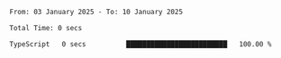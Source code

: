 <!--START_SECTION:waka-->

```txt
From: 03 January 2025 - To: 10 January 2025

Total Time: 0 secs

TypeScript   0 secs          █████████████████████████   100.00 %
```

<!--END_SECTION:waka-->
